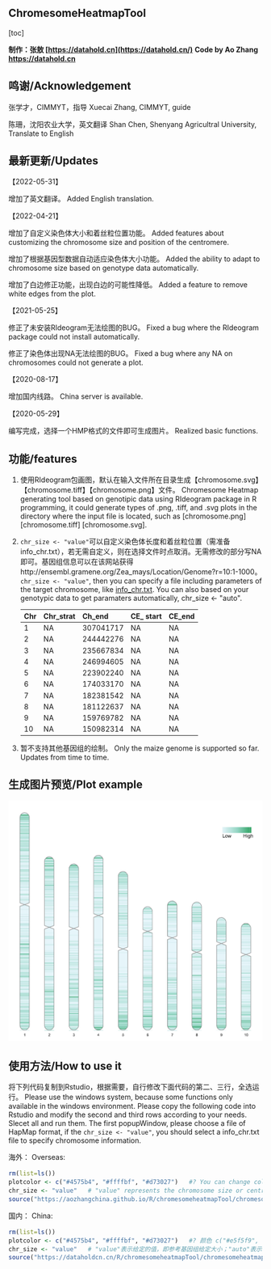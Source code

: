 ## ChromesomeHeatmapTool

[toc]

**制作：张敖 [https://datahold.cn](https://datahold.cn/)**
**Code by Ao Zhang https://datahold.cn**

## 鸣谢/Acknowledgement

张学才，CIMMYT，指导
Xuecai Zhang, CIMMYT, guide

陈珊，沈阳农业大学，英文翻译
Shan Chen, Shenyang Agricultral University, Translate to English

## 最新更新/Updates

【2022-05-31】

增加了英文翻译。
Added English translation.

【2022-04-21】

增加了自定义染色体大小和着丝粒位置功能。
Added features about customizing the chromosome size and position of the centromere.

增加了根据基因型数据自动适应染色体大小功能。
Added the ability to adapt to chromosome size based on genotype data automatically.

增加了白边修正功能，出现白边的可能性降低。
Added a feature to remove white edges from the plot.

【2021-05-25】

修正了未安装RIdeogram无法绘图的BUG。
Fixed a bug where the RIdeogram package could not install automatically.

修正了染色体出现NA无法绘图的BUG。
Fixed a bug where any NA on chromosomes could not generate a plot.

【2020-08-17】

增加国内线路。
China server is available.

【2020-05-29】

编写完成，选择一个HMP格式的文件即可生成图片。
Realized basic functions.

## 功能/features

1. 使用RIdeogram包画图，默认在输入文件所在目录生成【chromosome.svg】【chromosome.tiff】【chromosome.png】文件。
   Chromesome Heatmap generating tool based on genotipic data using RIdeogram package in R programming, it could generate types of .png, .tiff, and .svg plots in the directory where the input file is located, such as [chromosome.png] [chromosome.tiff] [chromosome.svg].

2. `chr_size <- "value"`可以自定义染色体长度和着丝粒位置（需准备info_chr.txt），若无需自定义，则在选择文件时点取消。无需修改的部分写NA即可。基因组信息可以在该网站获得http://ensembl.gramene.org/Zea_mays/Location/Genome?r=10:1-1000。
   `chr_size <- "value"`, then you can specify a file including parameters of the target chromosome, like [info_chr.txt](info_chr.txt). You can also based on your genotypic data to get paramaters automatically, chr_size <- "auto".

   | Chr  | Chr_strat | Ch_end    | CE_ start | CE_end |
   | ---- | --------- | --------- | --------- | ------ |
   | 1    | NA        | 307041717 | NA        | NA     |
   | 2    | NA        | 244442276 | NA        | NA     |
   | 3    | NA        | 235667834 | NA        | NA     |
   | 4    | NA        | 246994605 | NA        | NA     |
   | 5    | NA        | 223902240 | NA        | NA     |
   | 6    | NA        | 174033170 | NA        | NA     |
   | 7    | NA        | 182381542 | NA        | NA     |
   | 8    | NA        | 181122637 | NA        | NA     |
   | 9    | NA        | 159769782 | NA        | NA     |
   | 10   | NA        | 150982314 | NA        | NA     |

3. 暂不支持其他基因组的绘制。
   Only the maize genome is supported so far. Updates from time to time.

## 生成图片预览/Plot example

![](img\chromosome.jpg)

## 使用方法/How to use it

将下列代码复制到Rstudio，根据需要，自行修改下面代码的第二、三行，全选运行。
Please use the windows system, because some functions only available in the windows environment. Please copy the following code into Rstudio and modify the second and third rows according to your needs. Slecet all and run them. The first popupWindow, please choose a file of HapMap format, if the `chr_size <- "value"`, you should select a info_chr.txt file to specify chromosome information.

海外：
Overseas:

```R
rm(list=ls())
plotcolor <- c("#4575b4", "#ffffbf", "#d73027")   #? You can change colors here, like c("#e5f5f9", "#99d8c9", "#2ca25f")
chr_size <- "value"   # "value" represents the chromosome size or centromere position were specified by user; "auto" represents automatically estimate those information
source("https://aozhangchina.github.io/R/chromesomeheatmapTool/chromesomeheatmap.r")   # import the script, network connection required
```

国内：
China:

```R
rm(list=ls())
plotcolor <- c("#4575b4", "#ffffbf", "#d73027")   #? 颜色 c("#e5f5f9", "#99d8c9", "#2ca25f")
chr_size <- "value"   # "value"表示给定的值，即参考基因组给定大小；"auto"表示根据基因型自己设置值。
source("https://dataholdcn.cn/R/chromesomeheatmapTool/chromesomeheatmap.r")   # 加载程序文件，需要联网r
```

